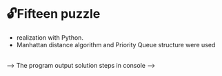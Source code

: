 # :unlock:Fifteen puzzle
- realization with Python.
- Manhattan distance algorithm and Priority Queue structure were used
</br>
--> The program output solution steps in console -->
